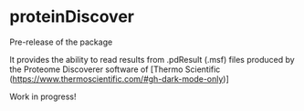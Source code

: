# proteinDiscover

Pre-release of the package

It provides the ability to read results from .pdResult (.msf) files produced by the Proteome Discoverer software of [Thermo Scientific (https://www.thermoscientific.com/#gh-dark-mode-only)]

Work in progress!
